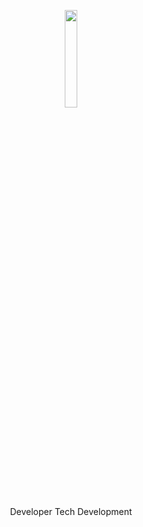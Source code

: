 <p align="center"><img width="20%" src="https://developertech.co.za/assets/images/about/about-1.jpg"/></p>

<p align="center">Developer Tech Development</p>
